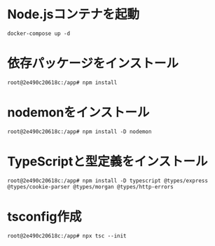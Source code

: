 # Node.jsコンテナを起動
```shell
docker-compose up -d
```

# 依存パッケージをインストール
```shell
root@2e490c20618c:/app# npm install
```

# nodemonをインストール
```shell
root@2e490c20618c:/app# npm install -D nodemon
```

# TypeScriptと型定義をインストール
```shell
root@2e490c20618c:/app# npm install -D typescript @types/express @types/cookie-parser @types/morgan @types/http-errors
```

# tsconfig作成
```shell
root@2e490c20618c:/app# npx tsc --init
```